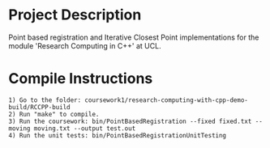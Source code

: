 # Project Description
Point based registration and Iterative Closest Point implementations for the module 'Research Computing in C++' at UCL.

# Compile Instructions
```
1) Go to the folder: coursework1/research-computing-with-cpp-demo-build/RCCPP-build
2) Run "make" to compile.
3) Run the coursework: bin/PointBasedRegistration --fixed fixed.txt --moving moving.txt --output test.out
4) Run the unit tests: bin/PointBasedRegistrationUnitTesting
```
